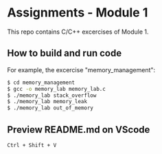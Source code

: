 # Assignments - Module 1

This repo contains C/C++ excercises of Module 1.

## How to build and run code
For example, the excercise "memory_management":
```bash
$ cd memory_management
$ gcc -o memory_lab memory_lab.c
$ ./memory_lab stack_overflow
$ ./memory_lab memory_leak
$ ./memory_lab out_of_memory
```
## Preview README.md on VScode
```
Ctrl + Shift + V
```